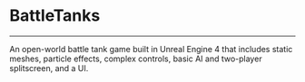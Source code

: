 # BattleTanks
****

An open-world battle tank game built in Unreal Engine 4 that includes static meshes, particle effects, complex controls, basic AI and two-player splitscreen, and a UI.
